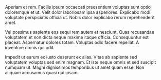 Aperiam et rem. Facilis ipsum occaecati praesentium voluptas sunt optio doloremque et ut. Velit dolor laboriosam ipsa asperiores. Explicabo modi voluptate perspiciatis officia ut. Nobis dolor explicabo rerum reprehenderit amet.
 Vel possimus sapiente eos sequi rem autem et nesciunt. Quas recusandae voluptatem et non dicta neque maxime itaque officia. Consequuntur est placeat. Aspernatur dolores totam. Voluptas odio facere repellat. A inventore omnis qui odit.
 Impedit ut earum ex iusto deserunt ex alias. Vitae ab sapiente sed voluptatem voluptas sed enim magnam. Et iste neque omnis et sed suscipit numquam ut. Magni dignissimos temporibus ut amet quam esse. Non aliquam accusamus quasi qui ipsam.